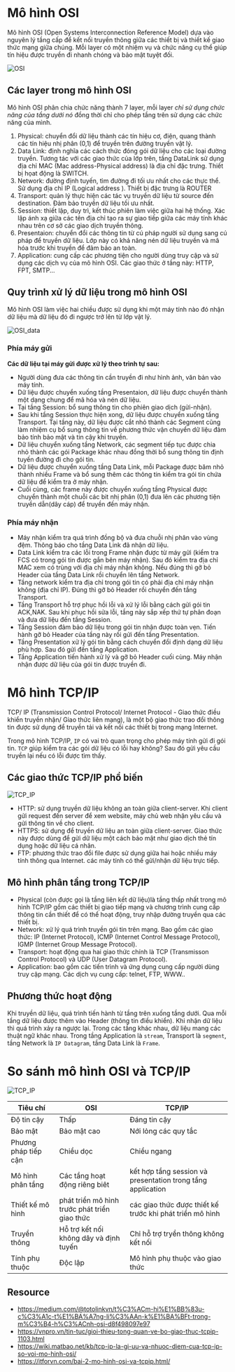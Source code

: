 # Mô hình OSI
Mô hình OSI (Open Systems Interconnection Reference Model) dựa vào nguyên lý tầng cấp để kết nối truyền thông giữa các thiết bị và thiết kế giao thức mạng giữa chúng. Mỗi layer có một nhiệm vụ và chức năng cụ thể giúp tín hiệu được truyền đi nhanh chóng và bảo mật tuyệt đối.

![OSI](images/OSI.png)

## Các layer trong mô hình OSI
Mô hình OSI phân chia chức năng thành 7 layer, mỗi layer *chỉ sử dụng chức năng của tầng dưới nó* đồng thời chỉ cho phép tầng trên sử dụng các chức năng của mình.
1. Physical: chuyển đổi dữ liệu thành các tín hiệu cơ, điện, quang thành các tín hiệu nhị phân (0,1) để truyền trên đường truyền vật lý.
2. Data Link: định nghĩa các cách thức đóng gói dữ liệu cho các loại đường truyền. Tương tác với các giao thức của lớp trên, tầng DataLink sử dụng địa chỉ MAC (Mac address-Physical address) là địa chỉ đặc trưng. Thiết bị họat động là SWITCH.
3. Network: đường định tuyến, tìm đường đi tối ưu nhất cho các thực thể. Sử dụng địa chỉ IP (Logical address ). Thiết bị đặc trưng là ROUTER
4. Transport: quản lý thực hiện các tác vụ truyền dữ liệu từ source đến destination. Đảm bảo truyền dữ liệu tối ưu nhất.  
5. Session: thiết lập, duy trì, kết thúc phiên làm việc giữa hai hệ thống. Xác lập ánh xạ giữa các tên địa chỉ tạo ra sự giao tiếp giữa các máy tính khác nhau trên cơ sở các giao dịch truyền thông.
6. Presentaion: chuyển đổi các thông tin từ cú pháp người sử dụng sang cú pháp để truyền dữ liệu. Lớp này có khả năng nén dữ liệu truyền và mã hóa trước khi truyền để đảm bảo an toàn.
7. Application: cung cấp các phương tiện cho người dùng truy cập và sử dụng các dịch vụ của mô hình OSI. Các giao thức ở tầng này: HTTP, FPT, SMTP...

## Quy trình xử lý dữ liệu trong mô  hình OSI
Mô hình OSI làm việc hai chiều được sử dụng khi một máy tính nào đó nhận dữ liệu mà dữ liệu đó đi ngược trở lên từ lớp vật lý. 

![OSI_data](images/xu_ly_data.jpg)

### Phía máy gửi
**Các dữ liệu tại máy gửi được xử lý theo trình tự sau:**

- Người dùng đưa các thông tin cần truyền đi như hình ảnh, văn bản vào máy tính.
- Dữ liệu được chuyển xuống tầng Presentaion, dữ liệu được chuyển thành một dạng chung để mã hóa và nén dữ liệu.
- Tại tầng Session: bổ sung thông tin cho phiên giao dịch (gửi-nhận).
- Sau khi tầng Session thực hiện xong, dữ liệu được chuyển xuống tầng Transport. Tại tầng này, dữ liệu được cắt nhỏ thành các Segment cũng làm nhiệm cụ bổ sung thông tin về phương thức vận chuyển dữ liệu đảm bảo tính bảo mật và tin cậy khi truyền.
- Dữ liệu chuyển xuống tầng Network, các segment tiếp tục được chia nhỏ thành các gói Package khác nhau đồng thời bổ sung thông tin định tuyến đường đi cho gói tin.
- Dữ liệu được chuyển xuống tầng Data Link, mỗi Package được băm nhỏ thành nhiều Frame và bổ sung thêm các thông tin kiểm tra gói tin chứa dữ liệu để kiểm tra ở máy nhận.
- Cuối cùng, các frame này được chuyển xuống tầng Physical được chuyển thành một chuỗi các bit nhị phân (0,1) đưa lên các phương tiện truyền dẫn(dây cáp) để truyền đến máy nhận.

### Phía máy nhận
- Máy nhận kiểm tra quá trình đồng bộ và đưa chuỗi nhị phân vào vùng đệm. Thông báo cho tầng Data Link đã nhận dữ liệu.
- Data Link kiểm tra các lỗi trong Frame nhận được từ máy gửi (kiểm tra FCS có trong gói tin được gắn bên máy nhận). Sau đó kiểm tra địa chỉ MAC xem có trùng với địa chỉ máy nhận không. Nếu đúng thì gỡ bỏ Header của tầng Data Link rồi chuyển lên tầng Network.
- Tầng network kiểm tra địa chỉ trong gói tin có phải địa chỉ máy nhận không (địa chỉ IP). Đúng thì gỡ bỏ Header rồi chuyển đến tầng Transport.
- Tầng Transport hỗ trợ phục hồi lỗi và xử lý lỗi bằng cách gửi gói tin ACK,NAK. Sau khi phục hồi sửa lỗi, tầng này sắp xếp thứ tự phân đoạn và đưa dữ liệu đến tầng Session.
- Tầng Session đảm bảo dữ liệu trong gói tin nhận được toàn vẹn. Tiến hành gỡ bỏ Header của tầng này rồi gửi đến tầng Presentation.
- Tầng Presentation xử lý gói tin bằng cách chuyển đổi định dạng dữ liệu phù hợp. Sau đó gửi đến tầng Application.
- Tầng Application tiến hành xử lý và gỡ bỏ Header cuối cùng. Máy nhận nhận được dữ liệu của gói tin được truyền đi.

# Mô hình TCP/IP
TCP/ IP (Transmission Control Protocol/ Internet Protocol - Giao thức điều khiển truyền nhận/ Giao thức liên mạng), là một bộ giao thức trao đổi thông tin được sử dụng để truyền tải và kết nối các thiết bị trong mạng Internet.

Trong mô hình TCP/IP, `IP` có vai trò quan trọng cho phép máy tính gửi đi gói tin. `TCP` giúp kiểm tra các gói dữ liệu có lỗi hay không? Sau đó gửi yêu cầu truyền lại nếu có lỗi được tìm thấy.

## Các giao thức TCP/IP phổ biến

![TCP_IP](images/giaothuc_TCP.PNG)

- HTTP: sử dụng truyền dữ liệu không an toàn giữa client-server. Khi client gửi request đến server để xem website, máy chủ web nhận yêu cầu và gửi thông tin về cho client.
- HTTPS: sử dụng để truyền dữ liệu an toàn giữa client-server. Giao thức này được dùng để gửi dữ liệu một cách bảo mật như giao dịch thẻ tín dụng hoặc dữ liệu cá nhân.
- FTP: phương thức trao đổi file được sử dụng giữa hai hoặc nhiều máy tính thông qua Internet. các máy tính có thể gửi/nhận dữ liệu trực tiếp.

## Mô hình phân tầng trong TCP/IP
- Physical (còn được gọi là tầng liên kết dữ liệu)là tầng thấp nhất trong mô hình TCP/IP gồm các thiết bị giao tiếp mạng và chương trình cung cấp thông tin cần thiết để có thể hoạt động, truy nhập đường truyền qua các thiết bị.
- Network: xử lý quá trình truyền gói tin trên mạng. Bao gồm các giao thức:  IP (Internet Protocol), ICMP (Internet Control Message Protocol), IGMP (Internet Group Message Protocol).
- Transport: hoạt động qua hai giao thức chính là TCP (Transmisson Control Protocol) và UDP (User Datagram Protocol).
- Application: bao gồm các tiến trình và ứng dụng cung cấp người dùng truy cập mạng. Các dịch vụ cung cấp: telnet, FTP, WWW..

## Phương thức hoạt động
Khi truyền dữ liệu, quá trình tiến hành từ tầng trên xuống tầng dưới. Qua mỗi tầng dữ liệu được thêm vào Header (thông tin điều khiển). Khi nhận dữ liệu thì quá trình xảy ra ngược lại.
Trong các tầng khác nhau, dữ liệu mang các thuật ngữ khác nhau. Trong tầng Application là `stream`, Transport là `segment`, tầng Network là `IP Datagram`, tầng Data Link là `Frame`.

# So sánh mô hình OSI và TCP/IP

![TCP_IP](images/tcp-ip-osi.jpg)

| Tiêu chí | OSI | TCP/IP | 
|----------|-----|--------|
| Độ tin cậy | Thấp | Đáng tin cậy | 
| Bảo mật | Bảo mật cao | Nới lỏng các quy tắc | 
| Phương pháp tiếp cận | Chiều dọc | Chiều ngang | 
| Mô hình phân tầng | Các tầng hoạt động riêng biêt | kết hợp tầng session và presentation trong tầng application |
| Thiết kế mô hình | phát triển mô hình trước phát triển giao thức | các giao thức được thiết kế trước khi phát triển mô hình |
| Truyền thông | Hỗ trợ kết nối không dây và định tuyến | Chỉ hỗ trợ tryền thông không kết nối |
| Tính phụ thuộc | Độc lập | Mô hình phụ thuộc vào giao thức |   

## Resource
- https://medium.com/@totolinkvn/t%C3%ACm-hi%E1%BB%83u-c%C3%A1c-t%E1%BA%A7ng-li%C3%AAn-k%E1%BA%BFt-trong-m%C3%B4-h%C3%ACnh-osi-d8f498097e97
- https://vnpro.vn/tin-tuc/gioi-thieu-tong-quan-ve-bo-giao-thuc-tcpip-1103.html
- https://wiki.matbao.net/kb/tcp-ip-la-gi-uu-va-nhuoc-diem-cua-tcp-ip-so-voi-mo-hinh-osi/
- https://itforvn.com/bai-2-mo-hinh-osi-va-tcpip.html/